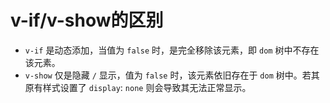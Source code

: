 # v-if/v-show的区别

- `v-if` 是动态添加，当值为 `false` 时，是完全移除该元素，即 `dom` 树中不存在该元素。
- `v-show` 仅是隐藏 `/` 显示，值为 `false` 时，该元素依旧存在于 `dom` 树中。若其原有样式设置了 `display`: `none` 则会导致其无法正常显示。